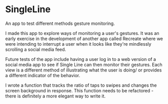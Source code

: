 # SingleLine
An app to test different methods gesture monitoring.

I made this app to explore ways of monitoring a user's gestures.
It was an early exercise in the development of another app called Recreate where we were intending to interrupt a user when it looks like
they're mindlessly scrolling a social media feed.

Future tests of the app include having a user log in to a web version of a social media app to see if Single Line can then monitor their gestures.
Each view is a different method of illustrating what the user is doing/ or provides a different indicator of the behavior.

I wrote a function that tracks the ratio of taps to swipes and changes the screen background in response.
This function needs to be refactored - there is definitely a more elegant way to write it. 
